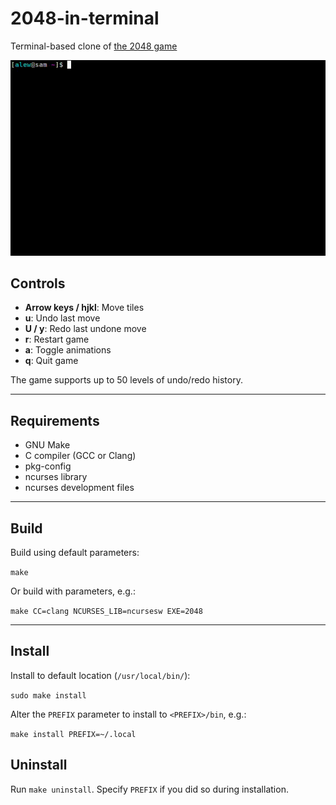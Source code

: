 # 2048-in-terminal

Terminal-based clone of [the 2048 game](https://play2048.co/)

![screen](screen.gif)

## Controls

- **Arrow keys / hjkl**: Move tiles
- **u**: Undo last move
- **U / y**: Redo last undone move
- **r**: Restart game
- **a**: Toggle animations
- **q**: Quit game

The game supports up to 50 levels of undo/redo history.

---

## Requirements

- GNU Make
- C compiler (GCC or Clang)
- pkg-config
- ncurses library
- ncurses development files

---

## Build

Build using default parameters:

`make`

Or build with parameters, e.g.:

`make CC=clang NCURSES_LIB=ncursesw EXE=2048`

---

## Install

Install to default location (`/usr/local/bin/`):

`sudo make install`

Alter the `PREFIX` parameter to install to `<PREFIX>/bin`, e.g.:

`make install PREFIX=~/.local`

## Uninstall

Run `make uninstall`. Specify `PREFIX` if you did so during installation.
